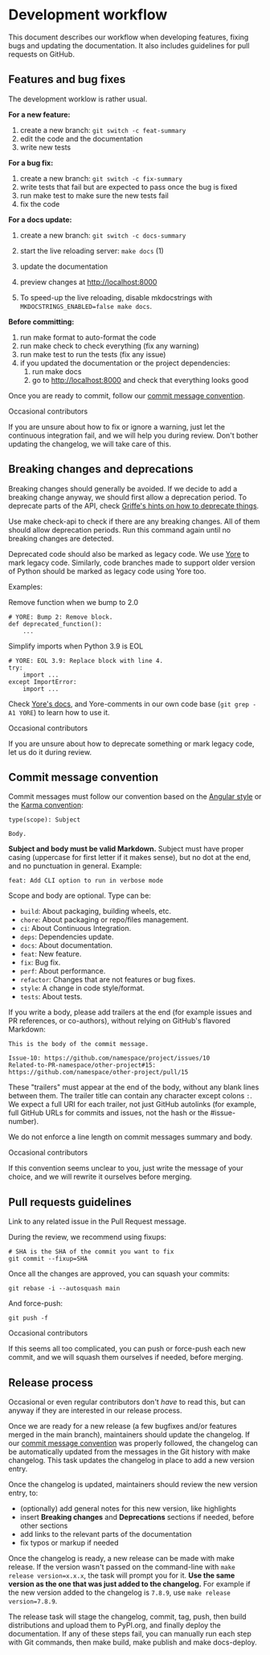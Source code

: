 # Development workflow

This document describes our workflow when developing features, fixing bugs and updating the documentation. It also includes guidelines for pull requests on GitHub.

## Features and bug fixes

The development worklow is rather usual.

**For a new feature:**

1. create a new branch: `git switch -c feat-summary`
1. edit the code and the documentation
1. write new tests

**For a bug fix:**

1. create a new branch: `git switch -c fix-summary`
1. write tests that fail but are expected to pass once the bug is fixed
1. run make test to make sure the new tests fail
1. fix the code

**For a docs update:**

1. create a new branch: `git switch -c docs-summary`

1. start the live reloading server: `make docs` (1)

1. update the documentation

1. preview changes at <http://localhost:8000>

1. To speed-up the live reloading, disable mkdocstrings with `MKDOCSTRINGS_ENABLED=false make docs`.

**Before committing:**

1. run make format to auto-format the code
1. run make check to check everything (fix any warning)
1. run make test to run the tests (fix any issue)
1. if you updated the documentation or the project dependencies:
   1. run make docs
   1. go to <http://localhost:8000> and check that everything looks good

Once you are ready to commit, follow our [commit message convention](#commit-message-convention).

Occasional contributors

If you are unsure about how to fix or ignore a warning, just let the continuous integration fail, and we will help you during review. Don't bother updating the changelog, we will take care of this.

## Breaking changes and deprecations

Breaking changes should generally be avoided. If we decide to add a breaking change anyway, we should first allow a deprecation period. To deprecate parts of the API, check [Griffe's hints on how to deprecate things](../../users/checking/).

Use make check-api to check if there are any breaking changes. All of them should allow deprecation periods. Run this command again until no breaking changes are detected.

Deprecated code should also be marked as legacy code. We use [Yore](https://pawamoy.github.io/yore/) to mark legacy code. Similarly, code branches made to support older version of Python should be marked as legacy code using Yore too.

Examples:

Remove function when we bump to 2.0

```
# YORE: Bump 2: Remove block.
def deprecated_function():
    ...
```

Simplify imports when Python 3.9 is EOL

```
# YORE: EOL 3.9: Replace block with line 4.
try:
    import ...
except ImportError:
    import ...
```

Check [Yore's docs](https://pawamoy.github.io/yore/), and Yore-comments in our own code base (`git grep -A1 YORE`) to learn how to use it.

Occasional contributors

If you are unsure about how to deprecate something or mark legacy code, let us do it during review.

## Commit message convention

Commit messages must follow our convention based on the [Angular style](https://gist.github.com/stephenparish/9941e89d80e2bc58a153#format-of-the-commit-message) or the [Karma convention](https://karma-runner.github.io/4.0/dev/git-commit-msg.html):

```
type(scope): Subject

Body.
```

**Subject and body must be valid Markdown.** Subject must have proper casing (uppercase for first letter if it makes sense), but no dot at the end, and no punctuation in general. Example:

```
feat: Add CLI option to run in verbose mode
```

Scope and body are optional. Type can be:

- `build`: About packaging, building wheels, etc.
- `chore`: About packaging or repo/files management.
- `ci`: About Continuous Integration.
- `deps`: Dependencies update.
- `docs`: About documentation.
- `feat`: New feature.
- `fix`: Bug fix.
- `perf`: About performance.
- `refactor`: Changes that are not features or bug fixes.
- `style`: A change in code style/format.
- `tests`: About tests.

If you write a body, please add trailers at the end (for example issues and PR references, or co-authors), without relying on GitHub's flavored Markdown:

```
This is the body of the commit message.

Issue-10: https://github.com/namespace/project/issues/10
Related-to-PR-namespace/other-project#15: https://github.com/namespace/other-project/pull/15
```

These "trailers" must appear at the end of the body, without any blank lines between them. The trailer title can contain any character except colons `:`. We expect a full URI for each trailer, not just GitHub autolinks (for example, full GitHub URLs for commits and issues, not the hash or the #issue-number).

We do not enforce a line length on commit messages summary and body.

Occasional contributors

If this convention seems unclear to you, just write the message of your choice, and we will rewrite it ourselves before merging.

## Pull requests guidelines

Link to any related issue in the Pull Request message.

During the review, we recommend using fixups:

```
# SHA is the SHA of the commit you want to fix
git commit --fixup=SHA
```

Once all the changes are approved, you can squash your commits:

```
git rebase -i --autosquash main
```

And force-push:

```
git push -f
```

Occasional contributors

If this seems all too complicated, you can push or force-push each new commit, and we will squash them ourselves if needed, before merging.

## Release process

Occasional or even regular contributors don't *have* to read this, but can anyway if they are interested in our release process.

Once we are ready for a new release (a few bugfixes and/or features merged in the main branch), maintainers should update the changelog. If our [commit message convention](./#commit-message-convention) was properly followed, the changelog can be automatically updated from the messages in the Git history with make changelog. This task updates the changelog in place to add a new version entry.

Once the changelog is updated, maintainers should review the new version entry, to:

- (optionally) add general notes for this new version, like highlights
- insert **Breaking changes** and **Deprecations** sections if needed, before other sections
- add links to the relevant parts of the documentation
- fix typos or markup if needed

Once the changelog is ready, a new release can be made with make release. If the version wasn't passed on the command-line with `make release version=x.x.x`, the task will prompt you for it. **Use the same version as the one that was just added to the changelog.** For example if the new version added to the changelog is `7.8.9`, use `make release version=7.8.9`.

The release task will stage the changelog, commit, tag, push, then build distributions and upload them to PyPI.org, and finally deploy the documentation. If any of these steps fail, you can manually run each step with Git commands, then make build, make publish and make docs-deploy.

